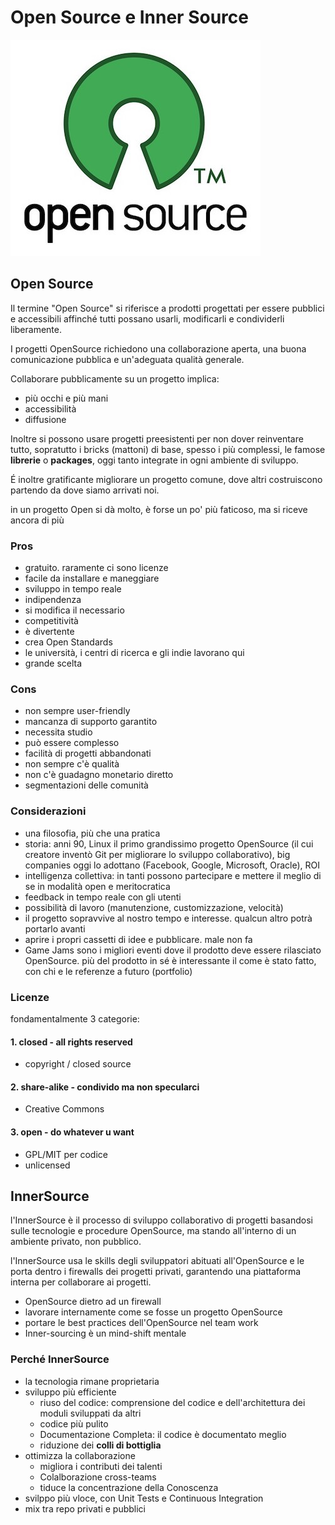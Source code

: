 # Open Source e Inner Source
![logo_opensource](img/logo_opensource.jpg)

## Open Source

Il termine "Open Source" si riferisce a prodotti progettati per essere pubblici e accessibili affinché tutti possano usarli, modificarli e condividerli liberamente.

I progetti OpenSource richiedono una collaborazione aperta, una buona comunicazione pubblica e un'adeguata qualità generale.

Collaborare pubblicamente su un progetto implica:
- più occhi e più mani
- accessibilità
- diffusione

Inoltre si possono usare progetti preesistenti per non dover reinventare tutto, sopratutto i bricks (mattoni) di base, spesso i più complessi, le famose **librerie** o **packages**, oggi tanto integrate in ogni ambiente di sviluppo.

É inoltre gratificante migliorare un progetto comune, dove altri costruiscono partendo da dove siamo arrivati noi.

in un progetto Open si dà molto, è forse un po' più faticoso, ma si riceve ancora di più

### Pros
- gratuito. raramente ci sono licenze
- facile da installare e maneggiare
- sviluppo in tempo reale
- indipendenza
- si modifica il necessario
- competitività
- è divertente
- crea Open Standards
- le università, i centri di ricerca e gli indie lavorano qui
- grande scelta

### Cons
- non sempre user-friendly
- mancanza di supporto garantito
- necessita studio
- può essere complesso
- facilità di progetti abbandonati
- non sempre c'è qualità
- non c'è guadagno monetario diretto
- segmentazioni delle comunità

### Considerazioni
- una filosofia, più che una pratica
- storia: anni 90, Linux il primo grandissimo progetto OpenSource (il cui creatore inventò Git per migliorare lo sviluppo collaborativo), big companies oggi lo adottano (Facebook, Google, Microsoft, Oracle), ROI
- intelligenza collettiva: in tanti possono partecipare e mettere il meglio di se in modalità open e meritocratica
- feedback in tempo reale con gli utenti
- possibilità di lavoro (manutenzione, customizzazione, velocità)
- il progetto sopravvive al nostro tempo e interesse. qualcun altro potrà portarlo avanti
- aprire i propri cassetti di idee e pubblicare. male non fa
- Game Jams sono i migliori eventi dove il prodotto deve essere rilasciato OpenSource. più del prodotto in sé è interessante il come è stato fatto, con chi e le referenze a futuro (portfolio)

### Licenze
fondamentalmente 3 categorie:

#### 1. closed - all rights reserved
- copyright / closed source

#### 2. share-alike - condivido ma non specularci
- Creative Commons 

#### 3. open - do whatever u want
- GPL/MIT per codice
- unlicensed

## InnerSource
l'InnerSource è il processo di sviluppo collaborativo di progetti basandosi sulle tecnologie e procedure OpenSource, ma stando all'interno di un ambiente privato, non pubblico.

l'InnerSource usa le skills degli sviluppatori abituati all'OpenSource e le porta dentro i firewalls dei progetti privati, garantendo una piattaforma interna per collaborare ai progetti.

- OpenSource dietro ad un firewall
- lavorare internamente come se fosse un progetto OpenSource
- portare le best practices dell'OpenSource nel team work
- Inner-sourcing è un mind-shift mentale

### Perché InnerSource
- la tecnologia rimane proprietaria
- sviluppo più efficiente
  - riuso del codice: comprensione del codice e dell'architettura dei moduli sviluppati da altri
  - codice più pulito
  - Documentazione Completa: il codice è documentato meglio
  - riduzione dei **colli di bottiglia**
- ottimizza la  collaborazione
  - migliora i contributi dei talenti
  - Colalborazione cross-teams
  - tiduce la concentrazione della Conoscenza
 - svilppo più vloce, con Unit Tests e Continuous Integration
- mix tra repo privati e pubblici
